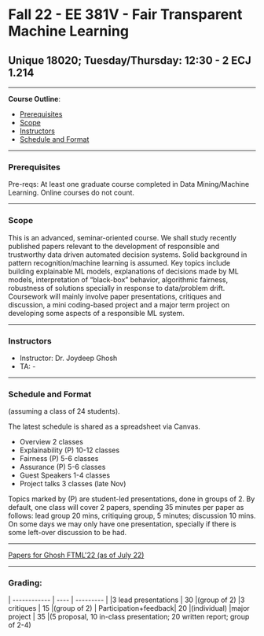 # Fall 22 - EE 381V - Fair Transparent Machine Learning
## Unique 18020; Tuesday/Thursday: 12:30 - 2 ECJ 1.214
--------------------------

**Course Outline**:
<!-- TOC -->
- [Prerequisites](#prerequisites)
- [Scope](#scope)
- [Instructors](#instructors)
- [Schedule and Format](#schedule_and_format)

<!-- /TOC -->

------------------------------

### Prerequisites 

Pre-reqs: At least one graduate course completed in Data Mining/Machine Learning. Online courses do not count. 

------------------------------

### Scope

This is an advanced, seminar-oriented course. We shall study recently published papers relevant to the development of responsible and trustworthy data driven automated decision systems. Solid background in pattern recognition/machine learning is assumed. Key topics include building explainable ML models, explanations of decisions made by ML models, interpretation of “black-box” behavior, algorithmic fairness, robustness of solutions specially  in response to data/problem  drift.  Coursework will mainly involve paper presentations, critiques and discussion, a mini coding-based project and a major term project on developing some aspects of a responsible ML system.


------------------------------

### Instructors

- Instructor: Dr. Joydeep Ghosh
- TA: -

------------------------------
### Schedule and Format

(assuming a class of 24 students).

The latest schedule is shared as a spreadsheet via Canvas.

- Overview		2 classes
- Explainability	 (P)	10-12 classes
- Fairness (P)		5-6 classes
- Assurance (P)		5-6 classes
- Guest Speakers	1-4 classes
- Project talks		3 classes (late Nov)

Topics marked by (P) are student-led presentations, done in groups of 2. By default, one class will cover 2 papers, spending 35 minutes per paper as follows: lead group 20 mins, critiquing group, 5 minutes; discussion 10 mins. On some days we may only have one presentation, specially if there is some left-over discussion to be had.


------------------------------

[Papers for Ghosh FTML'22 (as of July 22)](https://docs.google.com/spreadsheets/d/1GFJK8UMgcKAc9zWp7NsCgdqKMm6YJL8ViitbA8NpqL0/edit#gid=0)
																										
------------------------------
### Grading:


| ------------ | ---- | --------- |
|3 lead presentations |	30 |(group of 2)
|3 critiques |		15 |(group of 2)
| Participation+feedback| 20 |(individual)
|major project	|	35 |(5 proposal, 10 in-class presentation; 20 written report; group of 2-4)


